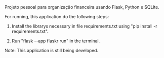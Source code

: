 Projeto pessoal para organização financeira usando Flask, Python e SQLite.

For running, this application do the following steps:

1) Install the librarys necessary in file requirements.txt using "pip install -r requirements.txt".

2) Run "flask --app flaskr run" in the terminal.


Note: This application is still being developed.
